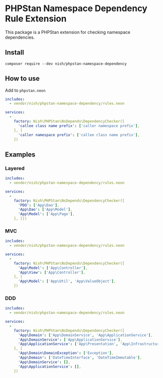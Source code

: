 # PHPStan Namespace Dependency Rule Extension

This package is a PHPStan extension for checking namespace dependencies.



## Install

```
composer require --dev nish/phpstan-namespace-dependency
```



## How to use

Add to `phpstan.neon`

```yaml
includes:
  - vendor/nish/phpstan-namespace-dependency/rules.neon

services:
  -
  	factory: Nish\PHPStan\NsDepends\DependencyChecker([
      'callee class name prefix': ['caller namespace prefix'],
    ], [
      'caller namespace prefix': ['callee class name prefix'],
    ])
```



## Examples

### Layered

```yaml
includes:
  - vendor/nish/phpstan-namespace-dependency/rules.neon

services:
  -
    factory: Nish\PHPStan\NsDepends\DependencyChecker([
      'PDO': ['App\Dao'],
      'App\Dao': ['App\Model'],
      'App\Model': ['App\Page'],
    ], [])
```



### MVC

```yaml
includes:
  - vendor/nish/phpstan-namespace-dependency/rules.neon

services:
  -
    factory: Nish\PHPStan\NsDepends\DependencyChecker([
      'App\Model': ['App\Controller'],
      'App\View': ['App\Controller'],
    ], [
      'App\Model': ['App\Util', 'App\ValueObject'],
    ])
```



### DDD

```yaml
includes:
  - vendor/nish/phpstan-namespace-dependency/rules.neon

services:
  -
    factory: Nish\PHPStan\NsDepends\DependencyChecker([
      'App\Domain': ['App\DomainService', 'App\ApplicationService'],
      'App\DomainService': ['App\ApplicationService'],
      'App\ApplicationService': ['App\Presentation', 'App\Infrastructure', 'App\Tests'],
    ], [
      'App\Domain\DomainException': ['Exception'],
      'App\Domain': ['DateTimeInterface', 'DateTimeImmutable'],
      'App\DomainService': [],
      'App\ApplicationService': [],
    ])
```

